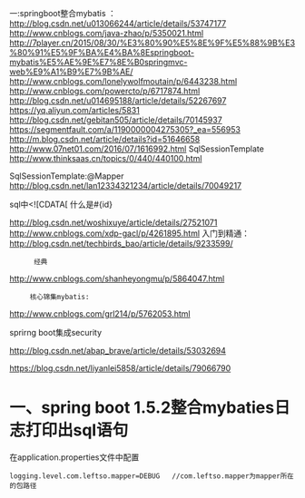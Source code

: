 一:springboot整合mybatis ：
   http://blog.csdn.net/u013066244/article/details/53747177
   http://www.cnblogs.com/java-zhao/p/5350021.html
   http://7player.cn/2015/08/30/%E3%80%90%E5%8E%9F%E5%88%9B%E3%80%91%E5%9F%BA%E4%BA%8Espringboot-mybatis%E5%AE%9E%E7%8E%B0springmvc-web%E9%A1%B9%E7%9B%AE/
   http://www.cnblogs.com/lonelywolfmoutain/p/6443238.html
   http://www.cnblogs.com/powercto/p/6717874.html
   http://blog.csdn.net/u014695188/article/details/52267697
   https://yq.aliyun.com/articles/5831
   http://blog.csdn.net/gebitan505/article/details/70145937
   https://segmentfault.com/a/1190000004275305?_ea=556953
   http://m.blog.csdn.net/article/details?id=51646658
   http://www.07net01.com/2016/07/1616992.html 
   SqlSessionTemplate
   http://www.thinksaas.cn/topics/0/440/440100.html

   SqlSessionTemplate:@Mapper
   http://blog.csdn.net/lan12334321234/article/details/70049217

   sql中<![CDATA[
           什么是#{id} 

   http://blog.csdn.net/woshixuye/article/details/27521071
   http://www.cnblogs.com/xdp-gacl/p/4261895.html
          入门到精通：http://blog.csdn.net/techbirds_bao/article/details/9233599/

          经典
   http://www.cnblogs.com/shanheyongmu/p/5864047.html

         核心锦集mybatis:
   http://www.cnblogs.com/grl214/p/5762053.html

   sprirng boot集成security

   http://blog.csdn.net/abap_brave/article/details/53032694   



https://blog.csdn.net/liyanlei5858/article/details/79066790



# 一、spring boot 1.5.2整合mybaties日志打印出sql语句

在application.properties文件中配置

```
logging.level.com.leftso.mapper=DEBUG   //com.leftso.mapper为mapper所在的包路径
```

